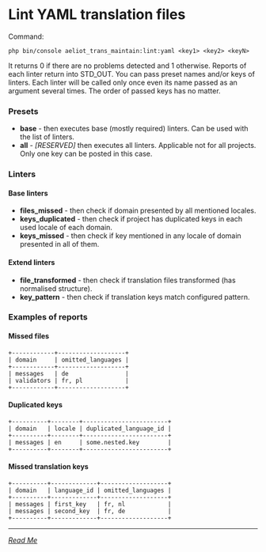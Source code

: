 Lint YAML translation files
===========================

Command:
```shell
php bin/console aeliot_trans_maintain:lint:yaml <key1> <key2> <keyN>
```
It returns 0 if there are no problems detected and 1 otherwise.
Reports of each linter return into STD_OUT.
You can pass preset names and/or keys of linters.
Each linter will be called only once even its name passed as an argument several times.
The order of passed keys has no matter.

### Presets
- **base** - then executes base (mostly required) linters. Can be used with the list of linters.
- **all** - *[RESERVED]* then executes all linters. Applicable not for all projects. Only one key can be posted in this case.

### Linters

#### Base linters

- **files_missed** - then check if domain presented by all mentioned locales.
- **keys_duplicated** - then check if project has duplicated keys in each used locale of each domain.
- **keys_missed** - then check if key mentioned in any locale of domain presented in all of them.

#### Extend linters

- **file_transformed** - then check if translation files transformed (has normalised structure).
- **key_pattern** - then check if translation keys match configured pattern.


### Examples of reports

#### Missed files

```shell
+------------+-------------------+
| domain     | omitted_languages |
+------------+-------------------+
| messages   | de                |
| validators | fr, pl            |
+------------+-------------------+
```

#### Duplicated keys

```shell
+----------+--------+------------------------+
| domain   | locale | duplicated_language_id |
+----------+--------+------------------------+
| messages | en     | some.nested.key        |
+----------+--------+------------------------+
```

#### Missed translation keys

```shell
+----------+-------------+-------------------+
| domain   | language_id | omitted_languages |
+----------+-------------+-------------------+
| messages | first_key   | fr, nl            |
| messages | second_key  | fr, de            |
+----------+-------------+-------------------+
```

---
*[Read Me](../../README.md)*
